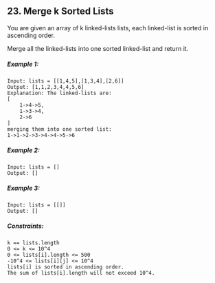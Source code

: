 ## 23. Merge k Sorted Lists

You are given an array of k linked-lists lists, each linked-list is sorted in ascending order.

Merge all the linked-lists into one sorted linked-list and return it.

##### Example 1:

    Input: lists = [[1,4,5],[1,3,4],[2,6]]
    Output: [1,1,2,3,4,4,5,6]
    Explanation: The linked-lists are:
    [
        1->4->5,
        1->3->4,
        2->6
    ]
    merging them into one sorted list:
    1->1->2->3->4->4->5->6

##### Example 2:

    Input: lists = []
    Output: []

##### Example 3:
    
    Input: lists = [[]]
    Output: []


##### Constraints:

    k == lists.length
    0 <= k <= 10^4
    0 <= lists[i].length <= 500
    -10^4 <= lists[i][j] <= 10^4
    lists[i] is sorted in ascending order.
    The sum of lists[i].length will not exceed 10^4.